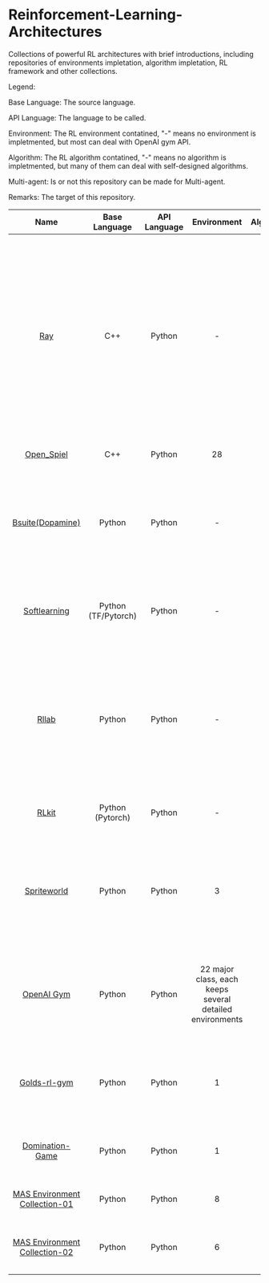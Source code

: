 # Reinforcement-Learning-Architectures
Collections of powerful RL architectures with brief introductions, including repositories of environments impletation, algorithm impletation, RL framework and other collections.

Legend:

Base Language: The source language.

API Language: The language to be called.

Environment: The RL environment contatined, "-" means no environment is impletmented, but most can deal with OpenAI gym API.

Algorithm: The RL algorithm contatined, "-" means no algorithm is impletmented, but many of them can deal with self-designed algorithms.

Multi-agent: Is or not this repository can be made for Multi-agent.

Remarks: The target of this repository.

| Name | Base Language | API Language | Environment | Algorithm | Multi-agent | Remarks |
| :-----: | :----: | :----: | :----: | :----: | :----: | :----: |
| [Ray](https://github.com/ray-project/ray) | C++ | Python | - | 20+ | - [x] | RL framework for building and running distributed applications, packaged with \[Tune (Scalable Hyperparameter Tuning) / RLlib (Scalable Reinforcement Learn ) / Distributed Training\] for accelerating machine learning workloads, is able to work for Multi-agent RL. |
| [Open_Spiel](https://github.com/deepmind/open_spiel) | C++ | Python | 28 | 24 | - | Mainly for Game Theory with RL (Multi-agent). |
| [Bsuite(Dopamine)](https://github.com/deepmind/bsuite) | Python | Python | - | - | - | Architecture for RL, for architecture research, comprehensive studies, visualization, algorithmic research, and instruction |
| [Softlearning](https://github.com/rail-berkeley/softlearning) | Python (TF/Pytorch) | Python | - | 5 | - | RL framework for training maximum entropy policies in continuous domains, based on Ray. |
| [Rllab](https://github.com/rll/rllab) | Python | Python | - | 8 | - | A framework for developing and evaluating reinforcement learning algorithms. It includes a wide range of continuous control tasks plus implementations of the following algorithms. |
| [RLkit](https://github.com/vitchyr/rlkit) | Python (Pytorch) | Python | - | 7 | - | RL framework and algorithms implemented in PyTorch. |
| [Spriteworld](https://github.com/deepmind/spriteworld) | Python | Python | 3 | - | $\surd$ | Aims to provide as much flexibility for procedurally generating Multi-object scenes while retaining as simple an interface as possible. |
| [OpenAI Gym](https://github.com/openai/gym) | Python | Python | 22 major class, each keeps several detailed environments | 2+ | - [x] | Contains a standardized set of environments and AIP format. This is the basis for a large number of RL environments. |
| [Golds-rl-gym](https://github.com/cjm715/mgym) | Python | Python | 1 | 2 | - [x] | Continous control RL algorithms and Multi-agent environments, based on OpenAI Gym API. |
| [Domination-Game](https://github.com/noio/Domination-Game) | Python | Python | 1 | - | - [x] | A simulation engine for a Multi-agent competitive game. |
| [MAS Environment Collection-01](https://github.com/cjm715/mgym) | Python | Python | 8 | - | - [x] | A collection of Multi-agent OpenAI gym environments. |
| [MAS Environment Collection-02](https://github.com/allentran/golds-rl-gym) | Python | Python | 6 | - | - [x] | Some Multi-agent enviroment in selected papers. |



